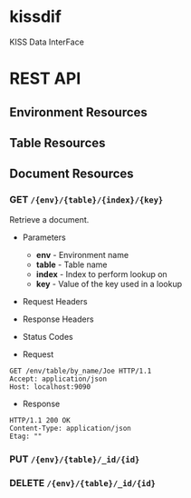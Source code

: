 kissdif
=======

KISS Data InterFace

# REST API

## Environment Resources

## Table Resources

## Document Resources

### GET `/{env}/{table}/{index}/{key}`
Retrieve a document.

+ Parameters
	+ **env** - Environment name
	+ **table** - Table name
	+ **index** - Index to perform lookup on
	+ **key** - Value of the key used in a lookup

+ Request Headers

+ Response Headers

+ Status Codes

+ Request

```http
GET /env/table/by_name/Joe HTTP/1.1
Accept: application/json
Host: localhost:9090
```

+ Response 
```http
HTTP/1.1 200 OK
Content-Type: application/json
Etag: ""
```

### PUT `/{env}/{table}/_id/{id}`

### DELETE `/{env}/{table}/_id/{id}`

